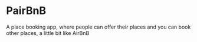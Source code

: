# PairBnB
A place booking app, where people can offer their places and you can book other places, a little bit like AirBnB

